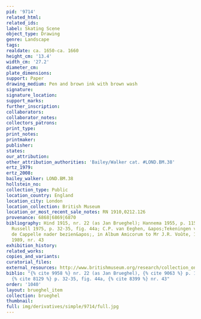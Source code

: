 ```yaml
---
pid: '9714'
related_html: 
related_ids: 
label: Skating Scene
object_type: Drawing
genre: Landscape
tags: 
realdate: ca. 1650-ca. 1660
height_cm: '13.4'
width_cm: '27.2'
diameter_cm: 
plate_dimensions: 
support: Paper
drawing_medium: Pen and brown ink with brown wash
signature: 
signature_location: 
support_marks: 
further_inscription: 
collaborators: 
collaborator_notes: 
collectors_patrons: 
print_type: 
print_notes: 
printmaker: 
publisher: 
states: 
our_attribution: 
other_attribution_authorities: 'Bailey/Walker cat. #LOND.BM.38'
ertz_1979: 
ertz_2008: 
bailey_walker: LOND.BM.38
hollstein_no: 
collection_type: Public
location_country: England
location_city: London
location_collection: British Museum
location_or_most_recent_sale_notes: RN 1910,0212.126
provenance: 6868|6869|6870
bibliography: Hind 1915, nr. 22 (as Jan Brueghel); Hannema 1955, p. 115, nr. 191;
  Russell 1975, p. 32-35, fig. 44a; C.P. van Eeghen, &apos;Tekeningen van Jan van
  de Cappelle nader bezien&apos;, in Album Amicorum to Mr J.R. Voûte, 1989; Hilversum
  1989, nr. 43
exhibition_history: 
related_works: 
copies_and_variants: 
curatorial_files: 
external_resources: http://www.britishmuseum.org/research/collection_online/collection_object_details.aspx?objectId=712313&partId=1&searchText=1910%2C0212.126&page=1
biblio: "{% cite 9958 %} nr. 22 (as Jan Brueghel), {% cite 9063 %} p. 115, nr. 191,
  {% cite 8129 %} p. 32-35, fig. 44a, {% cite 8399 %} nr. 43"
order: '1040'
layout: brueghel_item
collection: brueghel
thumbnail: 
full: img/derivatives/simple/9714/full.jpg
---
```

